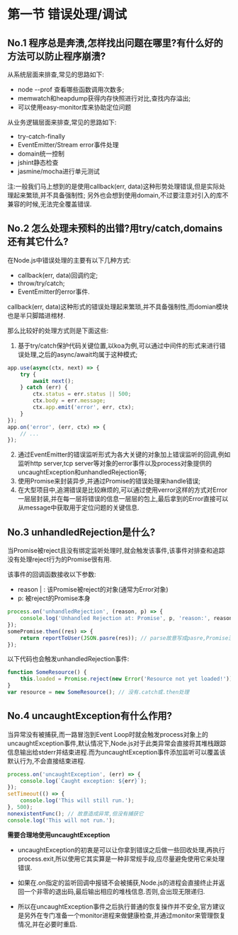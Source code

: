 # 第一节 错误处理/调试

## No.1 程序总是奔溃,怎样找出问题在哪里?有什么好的方法可以防止程序崩溃?

从系统层面来排查,常见的思路如下:

* node --prof 查看哪些函数调用次数多;
* memwatch和heapdump获得内存快照进行对比,查找内存溢出;
* 可以使用easy-monitor库来协助定位问题

从业务逻辑层面来排查,常见的思路如下:

* try-catch-finally
* EventEmitter/Stream error事件处理
* domain统一控制
* jshint静态检查
* jasmine/mocha进行单元测试

注:一般我们马上想到的是使用callback(err, data)这种形势处理错误,但是实际处理起来繁琐,并不具备强制性;
另外也会想到使用domain,不过要注意对引入的库不兼容的时候,无法完全覆盖错误.

## No.2 怎么处理未预料的出错?用try/catch,domains还有其它什么?

在Node.js中错误处理的主要有以下几种方式:

* callback(err, data)回调约定;
* throw/try/catch;
* EventEmitter的error事件.

callback(err, data)这种形式的错误处理起来繁琐,并不具备强制性,而domian模块也是半只脚踏进棺材.

那么比较好的处理方式则是下面这些:

1. 基于try/catch保护代码关键位置,以koa为例,可以通过中间件的形式来进行错误处理,之后的async/await均属于这种模式;

```js
app.use(async(ctx, next) => {
    try {
        await next();
    } catch (err) {
        ctx.status = err.status || 500;
        ctx.body = err.message;
        ctx.app.emit('error', err, ctx);
    }
});
app.on('error', (err, ctx) => {
    // ...
});
```

2. 通过EventEmitter的错误监听形式为各大关键的对象加上错误监听的回调,例如监听http server,tcp server等对象的error事件以及process对象提供的uncaughtException和unhandledRejection等;
3. 使用Promise来封装异步,并通过Promise的错误处理来handle错误;
4. 在大型项目中,追溯错误是比较麻烦的,可以通过使用verror这样的方式对Error一层层封装,并在每一层将错误的信息一层层的包上,最后拿到的Error直接可以从message中获取用于定位问题的关键信息.

## No.3 unhandledRejection是什么?

当Promise被reject且没有绑定监听处理时,就会触发该事件,该事件对排查和追踪没有处理reject行为的Promise很有用.

该事件的回调函数接收以下参数:

* reason <Error> | <any> : 该Promise被reject的对象(通常为Error对象)
* p: 被reject的Promise本身

```js
process.on('unhandledRejection', (reason, p) => {
    console.log('Unhandled Rejection at: Promise', p, 'reason:', reason);
});
somePromise.then((res) => {
    return reportToUser(JSON.pasre(res)); // parse故意写成pasre,Promise没有处理catch
});
```

以下代码也会触发unhandledRejection事件:

```js
function SomeResource() {
    this.loaded = Promise.reject(new Error('Resource not yet loaded!'));
}
var resource = new SomeResource(); // 没有.catch或.then处理
```

## No.4 uncaughtException有什么作用?

当异常没有被捕获,而一路冒泡到Event Loop时就会触发process对象上的uncaughtException事件,默认情况下,Node.js对于此类异常会直接将其堆栈跟踪信息输出给stderr并结束进程.而为uncaughtException事件添加监听可以覆盖该默认行为,不会直接结束进程.

```js
process.on('uncaughtException', (err) => {
    console.log(`Caught exception: ${err}`);
});
setTimeout(() => {
    console.log('This will still run.');
}, 500);
nonexistentFunc(); // 故意造成异常,但没有捕获它
console.log('This will not run.');
```

__需要合理地使用uncaughtException__

* uncaughtException的初衷是可以让你拿到错误之后做一些回收处理,再执行process.exit,所以使用它其实算是一种非常规手段,应尽量避免使用它来处理错误.

* 如果在.on指定的监听回调中报错不会被捕获,Node.js的进程会直接终止并返回一个非零的退出码,最后输出相应的堆栈信息.否则,会出现无限递归.

* 所以在uncaughtException事件之后执行普通的恢复操作并不安全,官方建议是另外在专门准备一个monitor进程来做健康检查,并通过monitor来管理恢复情况,并在必要时重启.

